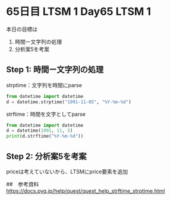 # 65日目 LTSM 1 Day65 LTSM 1

本日の目標は
1. 時間ー文字列の処理
2. 分析案5を考案

## Step 1: 時間ー文字列の処理
strptime：文字列を時間にparse  
```python
from datetime import datetime
d = datetime.strptime("1991-11-05", "%Y-%m-%d")
```

strftime：時間を文字としてparse
```python
from datetime import datetime
d = datetime(1991, 11, 5)
print(d.strftime("%Y-%m-%d"))  
```

## Step 2: 分析案5を考案
priceは考えていないから、LTSMにprice要素を追加


##　参考資料
https://docs.pyq.jp/help/quest/quest_help_strftime_strptime.html  
